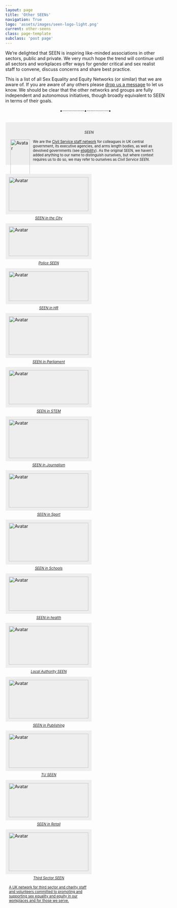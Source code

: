 ```yaml
---
layout: page
title: 'Other SEENs'
navigation: True
logo: 'assets/images/seen-logo-light.png'
current: other-seens
class: page-template
subclass: 'post page'
---
```


We’re delighted that SEEN is inspiring like-minded associations in other sectors, public and private.  We very much hope the trend will continue until all sectors and workplaces offer ways for gender critical and sex realist staff to convene, discuss concerns and share best practice.

This is a list of all Sex Equality and Equity Networks (or similar) that we are aware of.  If you are aware of any others please [drop us a message](/contact/) to let us know.  We should be clear that the other networks and groups are fully independent and autonomous initiatives, though broadly equivalent to SEEN in terms of their goals.

<p style="text-align: center;">•·················•·················•</p>

<div class="centered">
<section class="cards">

<article class="card seen-box">
    <h6>SEEN</h6>
    <span style="width:12%"><img src="/assets/images/seen.png" alt="Avatar" style="width:100%"></span>
    <span style="width:80%">
        <p>We are the <a href="https://www.gov.uk/government/publications/civil-service-staff-networks/seen-network" target="_blank" aria-label="this link opens in a new window">Civil Service staff network</a> for colleagues in UK central government, its executive agencies, and arms length bodies, as well as devolved governments (see <a href="https://seen-network.uk/faq/#who-is-seen-for" target="_blank" aria-label="this link opens in a new window">eligibility</a>). As the original SEEN, we haven't added anything to our name to distinguish ourselves, but where context requires us to do so, we may refer to ourselves as <i>Civil Service SEEN</i>.</p>
    </span>
</article>

<article class="card">
<a href = 'https://x.com/SEENCityNetwork' target = '_blank' aria-label="this link opens in a new window">
<img src="/assets/images/seeninthecity.jpg" alt="Avatar" style="width:100%">
<h6>SEEN in the City</h6>
<p>A UK-wide network focussed on advocating sex equality and equity in the private sector particularly financial services.</p>
</a>
</article>

<article class="card">
<a href = 'https://x.com/PoliceSEENUK' target = '_blank' aria-label="this link opens in a new window">
<img src="/assets/images/seenpolice.jpg" alt="Avatar" style="width:100%">
<h6>Police SEEN</h6>
<p>UK Policing National SEEN network for serving Police Officers and Police Staff.</p>
</a>
</article>

<article class="card">
<a href = 'https://x.com/SeeninHR' target = '_blank' aria-label="this link opens in a new window">
<img src="/assets/images/seeninhr.jpg" alt="Avatar" style="width:100%">
<h6>SEEN in HR</h6>
<p>A group of Human Resources professionals (public and private sectors, as we understand).</p>
</a>
</article>

<article class="card">
<a href = 'https://x.com/SEENinParli' target = '_blank' aria-label="this link opens in a new window">
<img src="/assets/images/seeninparliament.jpg" alt="Avatar" style="width:100%">
<h6>SEEN in Parliament</h6>
<p>Sex Equality and Equity Network for all working in Parliament committed to promoting and supporting sex equality and equity between men and women.</p>
</a>
</article>

<article class="card">
<a href = 'https://x.com/seenstem' target = '_blank' aria-label="this link opens in a new window">
<img src="/assets/images/seeninstem.jpg" alt="Avatar" style="width:100%">
<h6>SEEN in STEM</h6>
<p>For sex-realists who work or study in STEM and believe reality matters for continuing scientific and technological discoveries.</p>
</a>
</article>

<article class="card">
<a href = 'https://x.com/JournalismSEEN' target = '_blank' aria-label="this link opens in a new window">
<img src="/assets/images/seeninjournalism.jpg" alt="Avatar" style="width:100%">
<h6>SEEN in Journalism</h6>
<p>A network for journalists and content-makers across platforms who seek to restore accuracy and impartiality to media coverage of sex and gender.</p>
</a>
</article>

<article class="card">
<a href = 'https://x.com/SportSEENuk' target = '_blank' aria-label="this link opens in a new window">
<img src="/assets/images/seeninsport.jpg" alt="Avatar" style="width:100%">
<h6>SEEN in Sport</h6>
<p>For all players, coaches, officials and parents who believe that women and girl's sport should be for biological females only.</p>
</a>
</article>

<article class="card">
<a href = 'https://x.com/SEENinSchools' target = '_blank' aria-label="this link opens in a new window">
<img src="/assets/images/seeninschools.jpg" alt="Avatar" style="width:100%">
<h6>SEEN in Schools</h6>
<p>We are a network of UK school staff (teachers and non-teaching) and governors committed to promoting sex equality and equity in schools.</p>
</a>
</article>

<article class="card">
<a href = 'https://seeninhealth.org/' target = '_blank' aria-label="this link opens in a new window">
<img src="/assets/images/seeninhealth.png" alt="Avatar" style="width:100%">
<h6>SEEN in health</h6>
<p>Our mission is to offer support to staff through a workplace network that works in partnership with NHS and other healthcare organisations.</p>
</a>
</article>

<article class="card">
<a href = 'https://x.com/LocalAuthSEEN' target = '_blank' aria-label="this link opens in a new window">
<img src="/assets/images/seeninlocalauthority.png" alt="Avatar" style="width:100%">
<h6>Local Authority SEEN</h6>
<p>Local Authority SEEN is a network for UK local authority staff committed to promoting and supporting sex equality and equity in the workplace.</p>
</a>
</article>

<article class="card">
<a href = 'https://x.com/SEENPublishing' target = '_blank' aria-label="this link opens in a new window">
<img src="/assets/images/seenpublishing.jpg" alt="Avatar" style="width:100%">
<h6>SEEN in Publishing</h6>
<p>SEEN in Publishing is a network of publishing professionals, authors and creatives concerned about the impact of gender identity theory on our sector and wider society.</p>
</a>
</article>

<article class="card">
<a href = 'https://x.com/tu_seen' target = '_blank' aria-label="this link opens in a new window">
<img src="/assets/images/seentu.png" alt="Avatar" style="width:100%">
<h6>TU SEEN</h6>
<p>A UK network for Trade Union members and representatives committed to promoting and supporting sex equality and equity.</p>
</a>
</article>

<article class="card">
<a href = 'https://twitter.com/SEENinRetail' target = '_blank' aria-label="this link opens in a new window">
<img src="/assets/images/seeninretail.jpg" alt="Avatar" style="width:100%">
<h6>SEEN in Retail</h6>
<p>Launched in March 2024 to advocate for sex equality and sex-based rights in the retail sector.</p>
</a>
</article>

<article class="card">
<a href = 'https://x.com/thirdsectorSEEN' target = '_blank' aria-label="this link opens in a new window">
<img src="/assets/images/seenthirdsector.jpg" alt="Avatar" style="width:100%">
<h6>Third Sector SEEN</h6>
<p>A UK network for third sector and charity staff and volunteers committed to promoting and supporting sex equality and equity in our workplaces and for those we serve.</p>
</a>
</article>

</section>
</div>


<style>

.cards {
   display: flex;
   flex-wrap: wrap;
   justify-content: space-between;
}
 
.card {
    flex: 0 0 30%;
    min-width: 250px;
    margin: 1em .1em;
    padding: 10px;
    background-color: #eee;
}

.card h6 { 
    text-align: center; 
    font-size: .8em;
    margin: 15px 0;
}

.card p {
    font-size: .8em;
    line-height: normal;
    margin: 0;
}

.card img { margin: 0; }

.seen-box { flex: 0 0 100%; }

.seen-box span {
    position:inline-block;
    float:left; 
    vertical-align: middle;
    margin: 0 5px;
}

</style>
